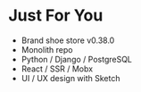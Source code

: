 # Just For You
- Brand shoe store v0.38.0
- Monolith repo
- Python / Django / PostgreSQL
- React / SSR / Mobx
- UI / UX design with Sketch
